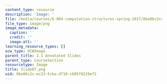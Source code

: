 ```yaml
---
content_type: resource
description: 'Image: '
file: /media/courses/6-004-computation-structures-spring-2017/0be86c2cec235cbad710c685f8229ef2_Slide07.png
file_type: image/png
image_metadata:
  caption: ''
  credit: ''
  image-alt: ''
learning_resource_types: []
ocw_type: OCWImage
parent_title: 2.1 Annotated Slides
parent_type: CourseSection
resourcetype: Image
title: Slide07.png
uid: 0be86c2c-ec23-5cba-d710-c685f8229ef2
---
```

